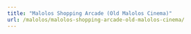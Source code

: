 ```yaml
---
title: "Malolos Shopping Arcade (Old Malolos Cinema)"
url: /malolos/malolos-shopping-arcade-old-malolos-cinema/
---
```


